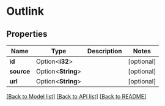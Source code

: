 # Outlink

## Properties

Name | Type | Description | Notes
------------ | ------------- | ------------- | -------------
**id** | Option<**i32**> |  | [optional]
**source** | Option<**String**> |  | [optional]
**url** | Option<**String**> |  | [optional]

[[Back to Model list]](../README.md#documentation-for-models) [[Back to API list]](../README.md#documentation-for-api-endpoints) [[Back to README]](../README.md)


